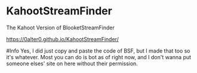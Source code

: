 # KahootStreamFinder
The Kahoot Version of BlooketStreamFinder

https://0alter0.github.io/KahootStreamFinder/

#Info
Yes, I did just copy and paste the code of BSF, but I made that too so it's whatever. Most you can do is bot as of right now, and I don't wanna put someone elses' site on here without their permission.
